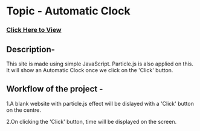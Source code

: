# **Topic - Automatic Clock**

### [Click Here to View](https://rayapaul-clock.netlify.app/)

## Description-

This site is made using simple JavaScript. Particle.js is also applied on this. It will show an Automatic Clock once we click on the 'Click' button.

## Workflow of the project -

1.A blank website with particle.js effect will be dislayed with a 'Click' button on the centre.

2.On clicking the 'Click' button, time will be displayed on the screen.